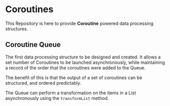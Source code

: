 # Coroutines

This Repository is here to provide __Coroutine__ powered data processing structures.

## Coroutine Queue
The first data processing structure to be designed and created. It allows a set number of 
Coroutines to be launched asynchronously, while maintaining a record of the order that the 
coroutines were added to the Queue.


The benefit of this is that the output of a set of coroutines can be structured, and ordered 
predictably.


The Queue can perform a transformation on the items in a List asynchronously using the 
`transformList` method.